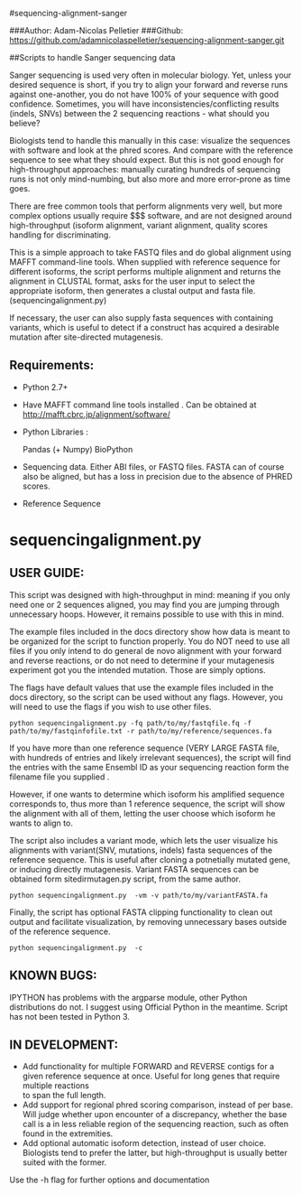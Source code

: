 #sequencing-alignment-sanger


###Author: Adam-Nicolas Pelletier
###Github: https://github.com/adamnicolaspelletier/sequencing-alignment-sanger.git

##Scripts to handle Sanger sequencing data

Sanger sequencing is used very often in molecular biology. Yet, unless your desired sequence is short, if you try to align your forward and reverse runs against one-another, you do not have 100% of your sequence with good confidence. Sometimes, you will have inconsistencies/conflicting results (indels, SNVs) between the 2 sequencing reactions - what should you believe? 

Biologists tend to handle this manually in this case: visualize the sequences with software and look at the phred scores. And compare with the reference sequence to see what they should expect. But this is not good enough for high-throughput approaches: manually curating hundreds of sequencing runs is not only mind-numbing, but also more and more error-prone as time goes.

There are free common tools that perform alignments very well, but more complex options usually require $$$ software, and are not designed around high-throughput (isoform alignment, variant alignment, quality scores handling for discriminating. 

This is a simple approach to take FASTQ files and do global alignment using MAFFT command-line tools. When supplied with reference sequence for different isoforms, the script performs multiple alignment and returns the alignment in CLUSTAL format, asks for the user input to select the appropriate isoform, then generates a clustal output and fasta file. (sequencingalignment.py)


If necessary, the user can also supply fasta sequences with containing variants, which is useful to detect if a construct has acquired a desirable mutation after site-directed mutagenesis.


## Requirements:
 * Python 2.7+
 * Have MAFFT command line tools installed . Can be obtained at http://mafft.cbrc.jp/alignment/software/

 * Python Libraries :

	Pandas (+ Numpy)
	BioPython
	

 
 * Sequencing data. Either ABI files, or FASTQ files. FASTA can of course also be aligned, but has a loss in precision due to the absence of PHRED scores. 
 * Reference Sequence





# sequencingalignment.py
## USER GUIDE:

This script was designed with high-throughput in mind: meaning if you only need one or 2 sequences aligned, you may find you are jumping through unnecessary hoops. However, it remains possible to use with this in mind. 

The example files included in the docs directory show how data is meant to be organized for the script to function properly. You do NOT need to use all files if you only intend to do general de novo alignment with your forward and reverse reactions, or do not need to determine if your mutagenesis experiment got you the intended mutation. Those are simply options. 

The flags have default values that use the example files included in the docs directory, so the script can be used without any flags. 
However, you will need to use the flags if you wish to use other files.


	python sequencingalignment.py -fq path/to/my/fastqfile.fq -f path/to/my/fastqinfofile.txt -r path/to/my/reference/sequences.fa



If you have more than one reference sequence (VERY LARGE FASTA file, with hundreds of entries and likely irrelevant sequences), the script will find the entries with the same Ensembl ID as your sequencing reaction form the filename file you supplied . 

	
However, if one wants to determine which isoform his amplified sequence corresponds to, thus more than 1 reference sequence, the script will show the alignment with all of them, letting the user choose which isoform he wants to align to. 


The script also includes a variant mode, which lets the user visualize his alignments with variant(SNV, mutations, indels) fasta sequences of the reference sequence. This is useful after cloning a potnetially mutated gene, or inducing directly mutagenesis. Variant FASTA sequences can be obtained form sitedirmutagen.py script, from the same author. 

	python sequencingalignment.py  -vm -v path/to/my/variantFASTA.fa 


Finally, the script has optional FASTA clipping functionality to clean out output and facilitate visualization, by removing unnecessary bases outside of the reference sequence. 

	python sequencingalignment.py  -c






## KNOWN BUGS:
 IPYTHON has problems with the argparse module, other Python distributions do not. I suggest using Official Python in the meantime. 
 Script has not been tested in Python 3.


## IN DEVELOPMENT:
 * Add functionality for multiple FORWARD and REVERSE contigs for a given reference sequence at once. Useful for long genes that require multiple reactions  
   to span the full length. 
 * Add support for regional phred scoring comparison, instead of per base. Will judge whether upon encounter of a discrepancy, whether the base call is a in 
   less reliable region of the sequencing reaction, such as often found in the extremities. 
 * Add optional automatic isoform detection, instead of user choice. Biologists tend to prefer the latter, but high-throughput is usually better suited with the former. 



 Use the -h flag for further options and documentation



